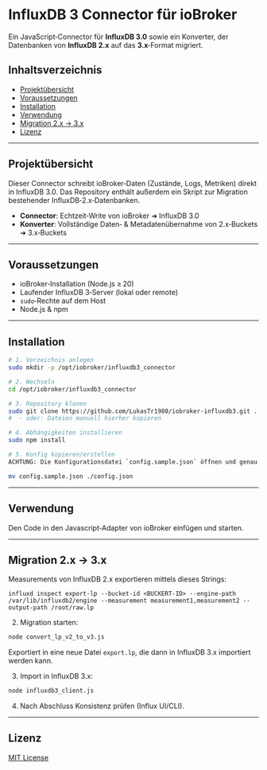 # InfluxDB 3 Connector für ioBroker

Ein JavaScript‑Connector für **InfluxDB 3.0** sowie ein Konverter, der Datenbanken von **InfluxDB 2.x** auf das **3.x**‑Format migriert.

## Inhaltsverzeichnis

* [Projektübersicht](#projektübersicht)
* [Voraussetzungen](#voraussetzungen)
* [Installation](#installation)
* [Verwendung](#verwendung)
* [Migration 2.x → 3.x](#migration-2x-→-3x)
* [Lizenz](#lizenz)

---

## Projektübersicht

Dieser Connector schreibt ioBroker‑Daten (Zustände, Logs, Metriken) direkt in InfluxDB 3.0.
Das Repository enthält außerdem ein Skript zur Migration bestehender InfluxDB‑2.x‑Datenbanken.

* **Connector**: Echtzeit‑Write von ioBroker ➜ InfluxDB 3.0
* **Konverter**: Vollständige Daten‑ & Metadatenübernahme von 2.x‑Buckets ➜ 3.x‑Buckets

---

## Voraussetzungen

* ioBroker‑Installation (Node.js ≥ 20)
* Laufender InfluxDB 3‑Server (lokal oder remote)
* `sudo`‑Rechte auf dem Host
* Node.js & npm

---

## Installation

```bash
# 1. Verzeichnis anlegen
sudo mkdir -p /opt/iobroker/influxdb3_connector

# 2. Wechseln
cd /opt/iobroker/influxdb3_connector

# 3. Repository klonen
sudo git clone https://github.com/LukasTr1980/iobroker-influxdb3.git .
#  - oder: Dateien manuell hierher kopieren

# 4. Abhängigkeiten installieren
sudo npm install

# 5. Konfig kopieren/erstellen
ACHTUNG: Die Konfigurationsdatei `config.sample.json` öffnen und genau anpassen!

mv config.sample.json ./config.json
```

---

## Verwendung

Den Code in den Javascript‑Adapter von ioBroker einfügen und starten.

---

## Migration 2.x → 3.x

Measurements von InfluxDB 2.x exportieren mittels dieses Strings:

```
influxd inspect export-lp --bucket-id <BUCKERT-ID> --engine-path /var/lib/influxdb2/engine --measurement measurement1,measurement2 --output-path /root/raw.lp
```

2. Migration starten:

```bash
node convert_lp_v2_to_v3.js
```

Exportiert in eine neue Datei `export.lp`, die dann in InfluxDB 3.x importiert werden kann.

3. Import in InfluxDB 3.x:

```bash
node influxdb3_client.js
```

4. Nach Abschluss Konsistenz prüfen (Influx UI/CLI).

---

## Lizenz

[MIT License](LICENSE)
